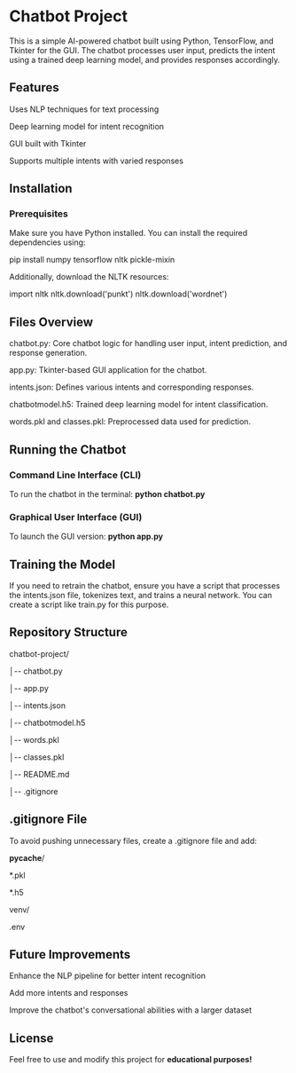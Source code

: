 # Chatbot Project

This is a simple AI-powered chatbot built using Python, TensorFlow, and Tkinter for the GUI. The chatbot processes user input, predicts the intent using a trained deep learning model, and provides responses accordingly.

## Features

Uses NLP techniques for text processing

Deep learning model for intent recognition

GUI built with Tkinter

Supports multiple intents with varied responses

## Installation

### Prerequisites

Make sure you have Python installed. You can install the required dependencies using:

pip install numpy tensorflow nltk pickle-mixin

Additionally, download the NLTK resources:

import nltk
nltk.download('punkt')
nltk.download('wordnet')

## Files Overview

chatbot.py: Core chatbot logic for handling user input, intent prediction, and response generation.

app.py: Tkinter-based GUI application for the chatbot.

intents.json: Defines various intents and corresponding responses.

chatbotmodel.h5: Trained deep learning model for intent classification.

words.pkl and classes.pkl: Preprocessed data used for prediction.

## Running the Chatbot

### Command Line Interface (CLI)

To run the chatbot in the terminal: **python chatbot.py**

### Graphical User Interface (GUI)

To launch the GUI version: **python app.py**

## Training the Model

If you need to retrain the chatbot, ensure you have a script that processes the intents.json file, tokenizes text, and trains a neural network. You can create a script like train.py for this purpose.

## Repository Structure

chatbot-project/

│-- chatbot.py

│-- app.py

│-- intents.json

│-- chatbotmodel.h5

│-- words.pkl

│-- classes.pkl

│-- README.md

│-- .gitignore

## .gitignore File

To avoid pushing unnecessary files, create a .gitignore file and add:

__pycache__/

*.pkl

*.h5

venv/

.env

## Future Improvements

Enhance the NLP pipeline for better intent recognition

Add more intents and responses

Improve the chatbot's conversational abilities with a larger dataset

## License

Feel free to use and modify this project for **educational purposes!**
